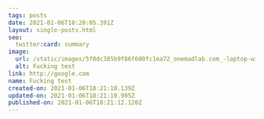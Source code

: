 ```yaml
---
tags: posts
date: 2021-01-06T18:20:05.391Z
layout: single-posts.html
seo:
  twitter:card: summary
image:
  url: /static/images/5f0dc385b9f86f600fc1ea72_onemadlab.com_-laptop-with-mdpi-screen-p-500.png
  alt: Fucking test
link: http://google.com
name: Fucking test
created-on: 2021-01-06T18:21:10.139Z
updated-on: 2021-01-06T18:21:10.995Z
published-on: 2021-01-06T18:21:12.120Z
---
```

